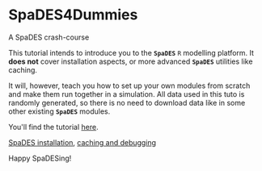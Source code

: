# SpaDES4Dummies
A SpaDES crash-course

This tutorial intends to introduce you to the **`SpaDES`** `R` modelling platform. It **does not** cover installation aspects, or more advanced **`SpaDES`** utilities like caching.

It will, however, teach you how to set up your own modules from scratch and make them run together in a simulation.
All data used in this tuto is randomly generated, so there is no need to download data like in some other existing **`SpaDES`** modules.

You'll find the tutorial [here](https://htmlpreview.github.io/?https://github.com/CeresBarros/SpaDES4Dummies/blob/master/SpaDES4Dummies.html).

[SpaDES installation](https://github.com/PredictiveEcology/SpaDES/wiki/Installation), [caching and debugging](http://spades-workshops.predictiveecology.org/articles/09c-CachingAndDebugging.html)

Happy SpaDESing!